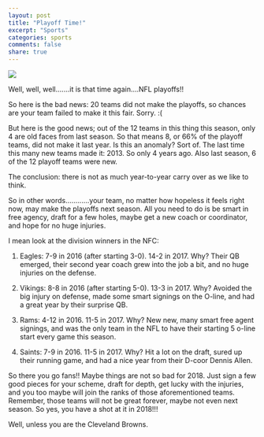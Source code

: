 ```yaml
---
layout: post
title: "Playoff Time!"
excerpt: "Sports"
categories: sports
comments: false
share: true
---
```


![](hhttp://printableteamschedules.com/images/nfl/nflplayoffbracket.gif)


Well, well, well.......it is that time again....NFL playoffs!!

So here is the bad news: 20 teams did not make the playoffs, so chances are your team failed to make it this fair. Sorry. :(



But here is the good news; out of the 12 teams in this thing this season, only 4 are old faces from last season. So that means 8, or 66% of the playoff teams, did not make it last year. Is this an anomaly? Sort of. The last time this many new teams made it: 2013. So only 4 years ago. Also last season, 6 of the 12 playoff teams were new. 

The conclusion: there is not as much year-to-year carry over as we like to think.

So in other words............your team, no matter how hopeless it feels right now, may make the playoffs next season. All you need to do is be smart in free agency, draft for a few holes, maybe get a new coach or coordinator, and hope for no huge injuries.


I mean look at the division winners in the NFC:


1. Eagles: 7-9 in 2016 (after starting 3-0). 14-2 in 2017. Why? Their QB emerged, their second year coach grew into the job a bit, and no huge injuries on the defense.

2. Vikings: 8-8 in 2016 (after starting 5-0). 13-3 in 2017. Why? Avoided the big injury on defense, made some smart signings on the O-line, and had a great year by their surprise QB.

3. Rams: 4-12 in 2016. 11-5 in 2017. Why? New new, many smart free agent signings, and was the only team in the NFL to have their starting 5 o-line start every game this season.

4. Saints: 7-9 in 2016. 11-5 in 2017. Why? Hit a lot on the draft, sured up their running game, and had a nice year from their D-coor Dennis Allen.



So there you go fans!! Maybe things are not so bad for 2018. Just sign a few good pieces for your scheme, draft for depth, get lucky with the injuries, and you too maybe will join the ranks of those aforementioned teams. Remember, those teams will not be great forever, maybe not even next season. So yes, you have a shot at it in 2018!!!


Well, unless you are the Cleveland Browns. 









